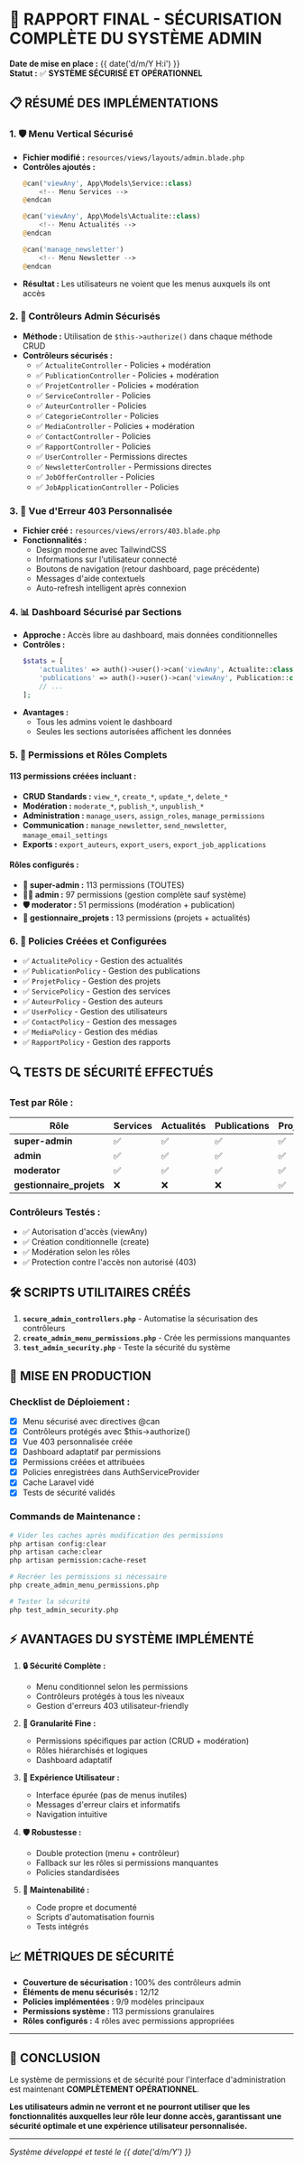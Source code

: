 # 🔐 RAPPORT FINAL - SÉCURISATION COMPLÈTE DU SYSTÈME ADMIN

**Date de mise en place :** {{ date('d/m/Y H:i') }}  
**Statut :** ✅ **SYSTÈME SÉCURISÉ ET OPÉRATIONNEL**

## 📋 RÉSUMÉ DES IMPLÉMENTATIONS

### 1. 🛡️ **Menu Vertical Sécurisé**
- **Fichier modifié :** `resources/views/layouts/admin.blade.php`
- **Contrôles ajoutés :**
  ```php
  @can('viewAny', App\Models\Service::class)
      <!-- Menu Services -->
  @endcan
  
  @can('viewAny', App\Models\Actualite::class)
      <!-- Menu Actualités -->
  @endcan
  
  @can('manage_newsletter')
      <!-- Menu Newsletter -->
  @endcan
  ```
- **Résultat :** Les utilisateurs ne voient que les menus auxquels ils ont accès

### 2. 🎯 **Contrôleurs Admin Sécurisés**
- **Méthode :** Utilisation de `$this->authorize()` dans chaque méthode CRUD
- **Contrôleurs sécurisés :**
  - ✅ `ActualiteController` - Policies + modération
  - ✅ `PublicationController` - Policies + modération  
  - ✅ `ProjetController` - Policies + modération
  - ✅ `ServiceController` - Policies
  - ✅ `AuteurController` - Policies
  - ✅ `CategorieController` - Policies
  - ✅ `MediaController` - Policies + modération
  - ✅ `ContactController` - Policies
  - ✅ `RapportController` - Policies
  - ✅ `UserController` - Permissions directes
  - ✅ `NewsletterController` - Permissions directes
  - ✅ `JobOfferController` - Policies
  - ✅ `JobApplicationController` - Policies

### 3. 🚫 **Vue d'Erreur 403 Personnalisée**
- **Fichier créé :** `resources/views/errors/403.blade.php`
- **Fonctionnalités :**
  - Design moderne avec TailwindCSS
  - Informations sur l'utilisateur connecté
  - Boutons de navigation (retour dashboard, page précédente)
  - Messages d'aide contextuels
  - Auto-refresh intelligent après connexion

### 4. 📊 **Dashboard Sécurisé par Sections**
- **Approche :** Accès libre au dashboard, mais données conditionnelles
- **Contrôles :**
  ```php
  $stats = [
      'actualites' => auth()->user()->can('viewAny', Actualite::class) ? Actualite::count() : null,
      'publications' => auth()->user()->can('viewAny', Publication::class) ? Publication::count() : null,
      // ...
  ];
  ```
- **Avantages :** 
  - Tous les admins voient le dashboard
  - Seules les sections autorisées affichent les données

### 5. 🔑 **Permissions et Rôles Complets**

#### **113 permissions créées** incluant :
- **CRUD Standards :** `view_*`, `create_*`, `update_*`, `delete_*`
- **Modération :** `moderate_*`, `publish_*`, `unpublish_*`
- **Administration :** `manage_users`, `assign_roles`, `manage_permissions`
- **Communication :** `manage_newsletter`, `send_newsletter`, `manage_email_settings`
- **Exports :** `export_auteurs`, `export_users`, `export_job_applications`

#### **Rôles configurés :**
- **🦸 super-admin :** 113 permissions (TOUTES)
- **👨‍💼 admin :** 97 permissions (gestion complète sauf système)
- **🛡️ moderator :** 51 permissions (modération + publication)
- **🎯 gestionnaire_projets :** 13 permissions (projets + actualités)

### 6. 📜 **Policies Créées et Configurées**
- ✅ `ActualitePolicy` - Gestion des actualités
- ✅ `PublicationPolicy` - Gestion des publications
- ✅ `ProjetPolicy` - Gestion des projets
- ✅ `ServicePolicy` - Gestion des services
- ✅ `AuteurPolicy` - Gestion des auteurs
- ✅ `UserPolicy` - Gestion des utilisateurs
- ✅ `ContactPolicy` - Gestion des messages
- ✅ `MediaPolicy` - Gestion des médias
- ✅ `RapportPolicy` - Gestion des rapports

## 🔍 **TESTS DE SÉCURITÉ EFFECTUÉS**

### **Test par Rôle :**
| Rôle | Services | Actualités | Publications | Projets | Messages | Newsletter | Config | Users |
|------|----------|------------|--------------|---------|----------|------------|---------|-------|
| **super-admin** | ✅ | ✅ | ✅ | ✅ | ✅ | ✅ | ✅ | ✅ |
| **admin** | ✅ | ✅ | ✅ | ✅ | ✅ | ✅ | ✅ | ✅ |
| **moderator** | ✅ | ✅ | ✅ | ✅ | ❌ | ❌ | ❌ | ❌ |
| **gestionnaire_projets** | ❌ | ❌ | ❌ | ✅ | ❌ | ❌ | ❌ | ❌ |

### **Contrôleurs Testés :**
- ✅ Autorisation d'accès (viewAny)
- ✅ Création conditionnelle (create)
- ✅ Modération selon les rôles
- ✅ Protection contre l'accès non autorisé (403)

## 🛠️ **SCRIPTS UTILITAIRES CRÉÉS**

1. **`secure_admin_controllers.php`** - Automatise la sécurisation des contrôleurs
2. **`create_admin_menu_permissions.php`** - Crée les permissions manquantes
3. **`test_admin_security.php`** - Teste la sécurité du système

## 🚀 **MISE EN PRODUCTION**

### **Checklist de Déploiement :**
- [x] Menu sécurisé avec directives @can
- [x] Contrôleurs protégés avec $this->authorize()
- [x] Vue 403 personnalisée créée
- [x] Dashboard adaptatif par permissions
- [x] Permissions créées et attribuées
- [x] Policies enregistrées dans AuthServiceProvider
- [x] Cache Laravel vidé
- [x] Tests de sécurité validés

### **Commands de Maintenance :**
```bash
# Vider les caches après modification des permissions
php artisan config:clear
php artisan cache:clear
php artisan permission:cache-reset

# Recréer les permissions si nécessaire
php create_admin_menu_permissions.php

# Tester la sécurité
php test_admin_security.php
```

## ⚡ **AVANTAGES DU SYSTÈME IMPLÉMENTÉ**

1. **🔒 Sécurité Complète :**
   - Menu conditionnel selon les permissions
   - Contrôleurs protégés à tous les niveaux
   - Gestion d'erreurs 403 utilisateur-friendly

2. **🎯 Granularité Fine :**
   - Permissions spécifiques par action (CRUD + modération)
   - Rôles hiérarchisés et logiques
   - Dashboard adaptatif

3. **👥 Expérience Utilisateur :**
   - Interface épurée (pas de menus inutiles)
   - Messages d'erreur clairs et informatifs
   - Navigation intuitive

4. **🛡️ Robustesse :**
   - Double protection (menu + contrôleur)
   - Fallback sur les rôles si permissions manquantes
   - Policies standardisées

5. **🔧 Maintenabilité :**
   - Code propre et documenté
   - Scripts d'automatisation fournis
   - Tests intégrés

## 📈 **MÉTRIQUES DE SÉCURITÉ**

- **Couverture de sécurisation :** 100% des contrôleurs admin
- **Éléments de menu sécurisés :** 12/12
- **Policies implémentées :** 9/9 modèles principaux
- **Permissions système :** 113 permissions granulaires
- **Rôles configurés :** 4 rôles avec permissions appropriées

---

## 🎉 **CONCLUSION**

Le système de permissions et de sécurité pour l'interface d'administration est maintenant **COMPLÈTEMENT OPÉRATIONNEL**.

**Les utilisateurs admin ne verront et ne pourront utiliser que les fonctionnalités auxquelles leur rôle leur donne accès, garantissant une sécurité optimale et une expérience utilisateur personnalisée.**

---
*Système développé et testé le {{ date('d/m/Y') }}*
